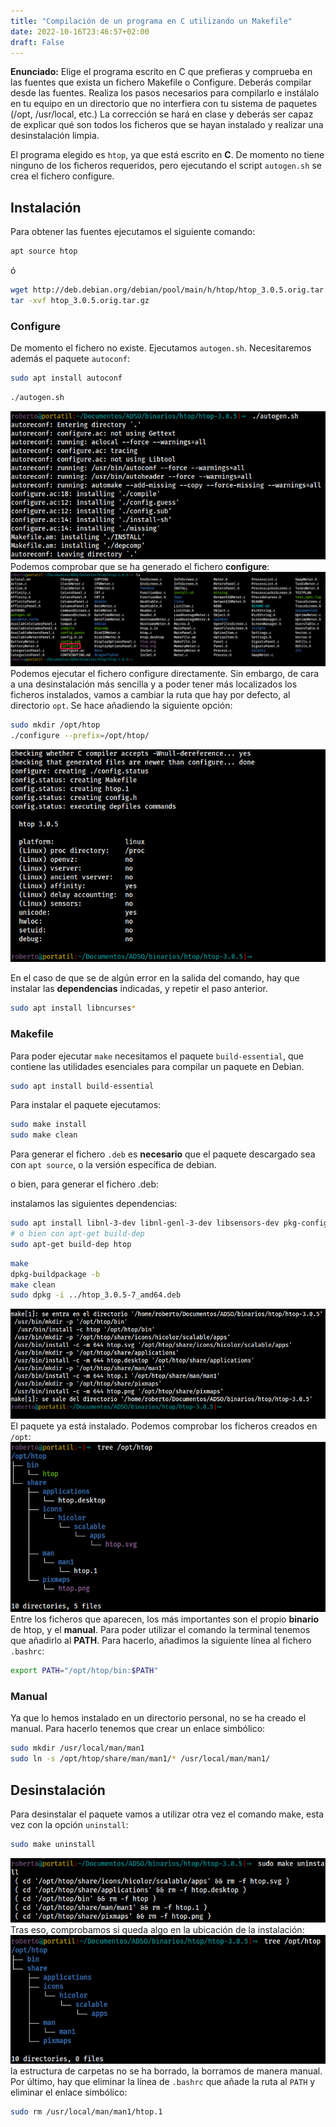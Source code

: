 ```yaml
---
title: "Compilación de un programa en C utilizando un Makefile"
date: 2022-10-16T23:46:57+02:00
draft: False
---
```


**Enunciado:** Elige el programa escrito en C que prefieras y comprueba en las fuentes que exista un fichero Makefile o Configure. Deberás compilar desde las fuentes.
Realiza los pasos necesarios para compilarlo e instálalo en tu equipo en un directorio que no interfiera con tu sistema de paquetes (/opt, /usr/local, etc.)
La corrección se hará en clase y deberás ser capaz de explicar qué son todos los ficheros que se hayan instalado y realizar una desinstalación limpia.

El programa elegido es `htop`, ya que está escrito en **C**. De momento no tiene ninguno de los ficheros requeridos, pero ejecutando el script `autogen.sh` se crea el fichero configure.

## Instalación

Para obtener las fuentes ejecutamos el siguiente comando:

```bash
apt source htop
```

ó

```bash
wget http://deb.debian.org/debian/pool/main/h/htop/htop_3.0.5.orig.tar.gz
tar -xvf htop_3.0.5.orig.tar.gz
```

### Configure

De momento el fichero no existe. Ejecutamos `autogen.sh`. Necesitaremos además el paquete `autoconf`:

```bash
sudo apt install autoconf
```

```bash
./autogen.sh
```

![ejecucion script autogen](autogen.png)
Podemos comprobar que se ha generado el fichero **configure**:
![ls del directorio de htop](ls-directorio.png)
Podemos ejecutar el fichero configure directamente. Sin embargo, de cara a una desinstalación más sencilla y a poder tener más localizados los ficheros instalados, vamos a cambiar la ruta que hay por defecto, al directorio `opt`. Se hace añadiendo la siguiente opción:

```bash
sudo mkdir /opt/htop
./configure --prefix=/opt/htop/
```

![salida de la ejecución de configure](configure.png)

En el caso de que se de algún error en la salida del comando, hay que instalar las **dependencias** indicadas, y repetir el paso anterior.


```bash
sudo apt install libncurses*
```

### Makefile

Para poder ejecutar `make` necesitamos el paquete `build-essential`, que contiene las utilidades esenciales para compilar un paquete en Debian.

```bash
sudo apt install build-essential
```

Para instalar el paquete ejecutamos:

```bash
sudo make install
sudo make clean
```

Para generar el fichero `.deb` es **necesario** que el paquete descargado sea con `apt source`, o la versión específica de debian.

o bien, para generar el fichero .deb:

instalamos las siguientes dependencias:

```bash
sudo apt install libnl-3-dev libnl-genl-3-dev libsensors-dev pkg-config debhelper-compat
# o bien con apt-get build-dep
sudo apt-get build-dep htop
```

```bash
make
dpkg-buildpackage -b
make clean
sudo dpkg -i ../htop_3.0.5-7_amd64.deb
 ```

![ejecucion de comando make](make.png)
El paquete ya está instalado. Podemos comprobar los ficheros creados en `/opt`:
![tree del directorio htop](tree-htop.png)
Entre los ficheros que aparecen, los más importantes son el propio **binario** de htop, y el **manual**.
Para poder utilizar el comando la terminal tenemos que añadirlo al **PATH**. Para hacerlo, añadimos la siguiente línea al fichero `.bashrc`:

```bash
export PATH="/opt/htop/bin:$PATH"
```

### Manual

Ya que lo hemos instalado en un directorio personal, no se ha creado el manual. Para hacerlo tenemos que crear un enlace simbólico:

```bash
sudo mkdir /usr/local/man/man1
sudo ln -s /opt/htop/share/man/man1/* /usr/local/man/man1/
```

## Desinstalación

Para desinstalar el paquete vamos a utilizar otra vez el comando make, esta vez con la opción `uninstall`:

```bash
sudo make uninstall
```

![ejecucion de make uninstall](desinstalar.png)
Tras eso, comprobamos si queda algo en la ubicación de la instalación:
![estructura residual](estructura.png)
la estructura de carpetas no se ha borrado, la borramos de manera manual.
Por último, hay que eliminar la línea de `.bashrc` que añade la ruta al `PATH` y eliminar el enlace simbólico:

```bash
sudo rm /usr/local/man/man1/htop.1 
```
